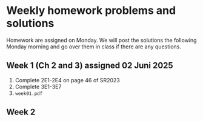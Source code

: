 # Weekly homework problems and solutions
Homework are assigned on Monday. 
We will post the solutions the following Monday morning and go over them in class if there are any questions.
## Week 1 (Ch 2 and 3) assigned 02 Juni 2025
1. Complete 2E1-2E4 on page 46 of SR2023
2. Complete 3E1-3E7
3. `week01.pdf`

## Week 2